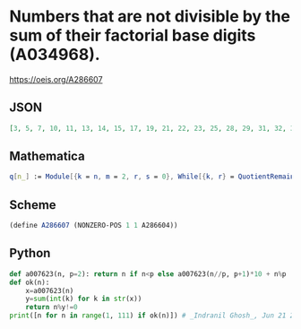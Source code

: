 # Numbers that are not divisible by the sum of their factorial base digits \(A034968\)\.
https://oeis.org/A286607
## JSON
```JSON
[3, 5, 7, 10, 11, 13, 14, 15, 17, 19, 21, 22, 23, 25, 28, 29, 31, 32, 33, 34, 37, 38, 39, 41, 42, 43, 44, 45, 46, 47, 49, 50, 51, 53, 55, 57, 58, 59, 61, 62, 63, 64, 65, 66, 67, 68, 69, 71, 73, 74, 76, 77, 78, 79, 81, 82, 83, 84, 85, 86, 87, 88, 89, 92, 93, 94, 95, 97, 98, 99, 100, 101, 102, 103, 104, 106, 107]
```
## Mathematica
```Mathematica
q[n_] := Module[{k = n, m = 2, r, s = 0}, While[{k, r} = QuotientRemainder[k, m]; k != 0|| r != 0, s += r; m++]; !Divisible[n, s]]; Select[Range[120], q] (* _Amiram Eldar_, Feb 21 2024 *)
```
## Scheme
```Scheme
(define A286607 (NONZERO-POS 1 1 A286604))
```
## Python
```Python
def a007623(n, p=2): return n if n<p else a007623(n//p, p+1)*10 + n%p
def ok(n):
    x=a007623(n)
    y=sum(int(k) for k in str(x))
    return n%y!=0
print([n for n in range(1, 111) if ok(n)]) # _Indranil Ghosh_, Jun 21 2017
```
